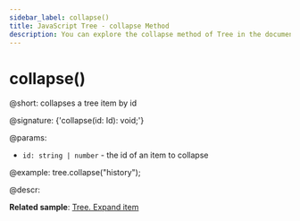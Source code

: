 ```yaml
---
sidebar_label: collapse()
title: JavaScript Tree - collapse Method 
description: You can explore the collapse method of Tree in the documentation of the DHTMLX JavaScript UI library. Browse developer guides and API reference, try out code examples and live demos, and download a free 30-day evaluation version of DHTMLX Suite 7.
---
```


# collapse()

@short: collapses a tree item by id

@signature: {'collapse(id: Id): void;'}

@params:
- `id: string | number` - the id of an item to collapse

@example:
tree.collapse("history");

@descr:

**Related sample**: [Tree. Expand item](https://snippet.dhtmlx.com/esxb15hm)

[comment]: # (@related: tree/work_with_tree.md#expandingcollapsing-items)

[comment]: # (@relatedapi: tree/api/tree_expand_method.md)
